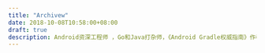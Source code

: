 ```yaml
---
title: "Archivew"
date: 2018-10-08T10:58:00+08:00
draft: true
description: Android资深工程师 ，Go和Java打杂师，《Android Gradle权威指南》作者，Android官方技术文档译者
---
```


